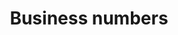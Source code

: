 ---
title: Business numbers
longTitle: 'Business numbers'
tags:
- gccommon
french:
- "[[Numero dentreprise]]"
---